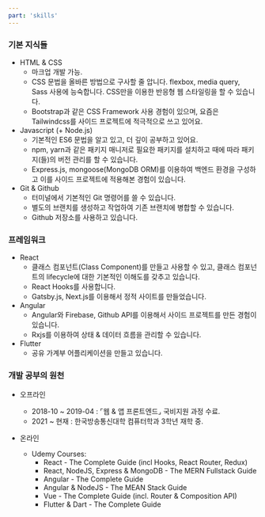 ```yaml
---
part: 'skills'
---
```

### 기본 지식들
- HTML & CSS
  - 마크업 개발 가능.
  - CSS 문법을 올바른 방법으로 구사할 줄 압니다. flexbox, media query, Sass 사용에 능숙합니다. CSS만을 이용한 반응형 웹 스타일링을 할 수 있습니다.
  - Bootstrap과 같은 CSS Framework 사용 경험이 있으며, 요즘은 Tailwindcss를 사이드 프로젝트에 적극적으로 쓰고 있어요.
- Javascript (+ Node.js)
  - 기본적인 ES6 문법을 알고 있고, 더 깊이 공부하고 있어요.
  - npm, yarn과 같은 패키지 매니저로 필요한 패키지를 설치하고 때에 따라 패키지(들)의 버전 관리를 할 수 있습니다.
  - Express.js, mongoose(MongoDB ORM)를 이용하여 백엔드 환경을 구성하고 이를 사이드 프로젝트에 적용해본 경험이 있습니다.
- Git & Github
  - 터미널에서 기본적인 Git 명령어를 쓸 수 있습니다.
  - 별도의 브랜치를 생성하고 작업하여 기존 브랜치에 병합할 수 있습니다.
  - Github 저장소를 사용하고 있습니다.

### 프레임워크
- React
  - 클래스 컴포넌트(Class Component)를 만들고 사용할 수 있고, 클래스 컴포넌트의 lifecycle에 대한 기본적인 이해도를 갖추고 있습니다.
  - React Hooks를 사용합니다.
  - Gatsby.js, Next.js를 이용해서 정적 사이트를 만들었습니다.
- Angular
  - Angular와 Firebase, Github API를 이용해서 사이드 프로젝트를 만든 경험이 있습니다.
  - Rxjs를 이용하여 상태 & 데이터 흐름을 관리할 수 있습니다.
- Flutter
  - 공유 가계부 어플리케이션을 만들고 있습니다.

### 개발 공부의 원천
- 오프라인
  - 2018-10 ~ 2019-04 : ⌜웹 & 앱 프론트엔드⌟ 국비지원 과정 수료.
  - 2021 ~ 현재 : 한국방송통신대학 컴퓨터학과 3학년 재학 중.

- 온라인
  - Udemy Courses:
    - React - The Complete Guide (incl Hooks, React Router, Redux)
    - React, NodeJS, Express & MongoDB - The MERN Fullstack Guide
    - Angular - The Complete Guide
    - Angular & NodeJS - The MEAN Stack Guide
    - Vue - The Complete Guide (incl. Router & Composition API)
    - Flutter & Dart - The Complete Guide